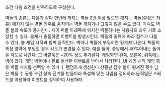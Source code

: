 조건
다음 조건을 만족하도록 구성한다.


벽돌의 종류는 다음과 같다
한번에 깨지는 벽돌
2번 이상 맞으면 깨지는 벽돌(설정은 자유)
깨지지 않는 벽돌
좌우로 움직이는 벽돌
깨지거나 그렇지 않을 수도 있다.
가속도 벽돌
볼의 속도가 증가한다.
제어 벽돌
아래쪽에 위치한 벽돌하나는 사용자의 좌우 키로 조정할 수 있다.
물체가 충돌하면 이벤트를 발생시킨다.
벽돌의 종류에 따라 점수가 다를 수 있다.
볼
게임 시작과 함께 움직인다.
벽이나 벽돌에 부딪히면 뒹겨져 나온다.
벽돌의 특정 영역에 부딪힐 경우 각도가 변경될 수 있다.
예를 들어, 중앙에서 40%이내는 들어온 각도로 나간다. 그 바깥쪽은 +20% 정도 추가된다.
게임화면
왼쪽, 오른쪽, 위쪽에는 벽이 있다.
게임
벽돌이나 볼로 발생한 이벤트를 받아서 처리한다.
UI
게임 시작
게임 종류
벽돌 배치를 선택할 수 있거나,
램덤하게 생성한다
상황판
점수
볼이 튕겨진 횟수
남은 벽돌 수
공통 조건
상속 관계를 만들어라
특성에 맞는 타입을 정의하라
움직임은 스레드를 이용하라
이벤트를 정의하여 사용하라

